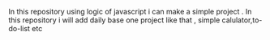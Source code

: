 In this repository using logic of javascript i can make a simple project .
In this repository i will add daily base one project like that , simple calulator,to-do-list etc
